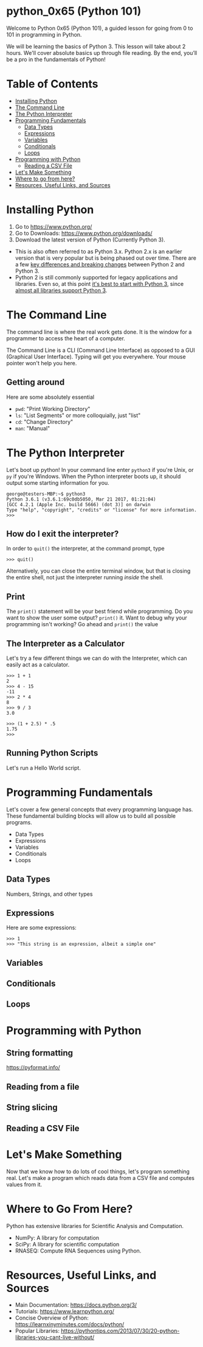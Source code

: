 # python_0x65 (Python 101)
Welcome to Python 0x65 (Python 101), a guided lesson for going from 0 to 101 in programming in Python.

We will be learning the basics of Python 3. This lesson will take about 2 hours. We'll cover absolute basics up through file reading. By the end, you’ll be a pro in the fundamentals of Python!

# Table of Contents
- [Installing Python](#installing-python)
- [The Command Line](#the-command-line)
- [The Python Interpreter](#the-python-interpreter)
- [Programming Fundamentals](#programming-fundamentals)
  - [Data Types](#data-types)
  - [Expressions](#expressions)
  - [Variables](#variables)
  - [Conditionals](#conditionals)
  - [Loops](#loops)
- [Programming with Python](#programming-with-python)
    - [Reading a CSV File](#reading-a-csv-file)
- [Let's Make Something](#lets-make-something)
- [Where to go from here?](#where-to-go-from-here)
- [Resources, Useful Links, and Sources](#resources-useful-links-and-sources)

# Installing Python
1. Go to https://www.python.org/
2. Go to Downloads: https://www.python.org/downloads/
3. Download the latest version of Python (Currently Python 3).
  - This is also often referred to as Python 3.x. Python 2.x is an earlier version that is very popular but is being phased out over time. There are a few [key differences and breaking changes](http://sebastianraschka.com/Articles/2014_python_2_3_key_diff.html) between Python 2 and Python 3.
  - Python 2 is still commonly supported for legacy applications and libraries. Even so, at this point [it's best to start with Python 3](http://www.asmeurer.com/blog/posts/moving-away-from-python-2/), since [almost all libraries support Python 3](http://py3readiness.org/).

# The Command Line
The command line is where the real work gets done. It is the window for a programmer to access the heart of a computer.

The Command Line is a CLI (Command Line Interface) as opposed to a GUI (Graphical User Interface). Typing will get you everywhere. Your mouse pointer won't help you here.

## Getting around
Here are some absolutely essential


- `pwd`: "Print Working Directory"
- `ls`: "List Segments" or more colloquially, just "list"
- `cd`: "Change Directory"
- `man`: "Manual"

# The Python Interpreter
Let's boot up python! In your command line enter `python3` if you're Unix, or `py` if you're Windows.
When the Python interpreter boots up, it should output some starting information for you.

```
george@testers-MBP:~$ python3
Python 3.6.1 (v3.6.1:69c0db5050, Mar 21 2017, 01:21:04)
[GCC 4.2.1 (Apple Inc. build 5666) (dot 3)] on darwin
Type "help", "copyright", "credits" or "license" for more information.
>>>
```

## How do I exit the interpreter?
In order to `quit()` the interpreter, at the command prompt, type
```
>>> quit()
```
Alternatively, you can close the entire terminal window, but that is closing the entire shell, not just the interpreter running *inside* the shell.

## Print
The `print()` statement will be your best friend while programming.
Do you want to show the user some output? `print()` it.
Want to debug why your programming isn't working? Go ahead and `print()` the value

## The Interpreter as a Calculator
Let's try a few different things we can do with the Interpreter, which can easily act as a calculator.

```
>>> 1 + 1
2
>>> 4 - 15
-11
>>> 2 * 4
8
>>> 9 / 3
3.0

>>> (1 + 2.5) * .5
1.75
>>>
```

## Running Python Scripts
Let's run a Hello World script.

# Programming Fundamentals
Let's cover a few general concepts that every programming language has. These fundamental building blocks will allow us to build all possible programs.

- Data Types
- Expressions
- Variables
- Conditionals
- Loops

## Data Types
Numbers, Strings, and other types
## Expressions
Here are some expressions:
```
>>> 1
>>> "This string is an expression, albeit a simple one"
```

## Variables
## Conditionals
## Loops

# Programming with Python
## String formatting
https://pyformat.info/

## Reading from a file

## String slicing

## Reading a CSV File

# Let's Make Something
Now that we know how to do lots of cool things, let's program something real. Let's make a program which reads data from a CSV file and computes values from it.

# Where to Go From Here?
Python has extensive libraries for Scientific Analysis and Computation.
  - NumPy: A library for computation
  - SciPy: A library for scientific computation
  - RNASEQ: Compute RNA Sequences using Python.

# Resources, Useful Links, and Sources
- Main Documentation: https://docs.python.org/3/
- Tutorials: https://www.learnpython.org/
- Concise Overview of Python: https://learnxinyminutes.com/docs/python/
- Popular Libraries: https://pythontips.com/2013/07/30/20-python-libraries-you-cant-live-without/
